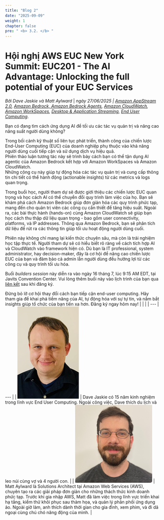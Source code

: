```yaml
---
title: "Blog 2"
date: "2025-09-09"
weight: 1
chapter: false
pre: " <b> 3.2. </b> "
---
```


# **Hội nghị AWS EUC New York Summit: EUC201 - The AI Advantage: Unlocking the full potential of your EUC Services**

_Bởi Dave Jaskie và Matt Aylward_ | _ngày 27/06/2025 | [Amazon AppStream 2.0](https://aws.amazon.com/vi/blogs/desktop-and-application-streaming/category/desktop-app-streaming/amazon-appstream-2-0/), [Amazon Bedrock, Amazon Bedrock Agents](https://aws.amazon.com/vi/blogs/desktop-and-application-streaming/category/artificial-intelligence/amazon-machine-learning/amazon-bedrock/amazon-bedrock-agents/), [Amazon CloudWatch](https://aws.amazon.com/vi/blogs/desktop-and-application-streaming/category/management-tools/amazon-cloudwatch/), [Amazon WorkSpaces](https://aws.amazon.com/vi/blogs/desktop-and-application-streaming/category/end-user-computing/amazon-workspaces/), [Desktop & Application Streaming](https://aws.amazon.com/blogs/desktop-and-application-streaming/category/desktop-app-streaming/), [End User Computing](https://aws.amazon.com/vi/blogs/desktop-and-application-streaming/category/end-user-computing/)_.

Bạn có đang tìm cách ứng dụng AI để tối ưu các tác vụ quản trị và nâng cao năng suất người dùng không?

Trong bối cảnh kỹ thuật số liên tục phát triển, thành công của chiến lược End-User Computing (EUC) của doanh nghiệp phụ thuộc vào khả năng người dùng cuối tiếp cận và sử dụng dịch vụ hiệu quả.  
Phiên thảo luận tương tác này sẽ trình bày cách bạn có thể tận dụng AI agentic của Amazon Bedrock kết hợp với Amazon WorkSpaces và Amazon CloudWatch.  
Những công cụ này giúp tự động hóa các tác vụ quản trị và cung cấp thông tin chi tiết có thể hành động (actionable insights) từ các metrics và logs quan trọng.

Trong buổi học, người tham dự sẽ được giới thiệu các chiến lược EUC quan trọng và học cách AI có thể chuyển đổi quy trình làm việc của họ. Bạn sẽ khám phá cách Amazon Bedrock giúp đơn giản hóa các quy trình phức tạp, mang đến cho quản trị viên các công cụ cần thiết để tăng hiệu suất. Ngoài ra, các bài thực hành (hands-on) cùng Amazon CloudWatch sẽ giúp bạn học cách thu thập dữ liệu quan trọng - bao gồm user connectivity, platforms, và IP addresses. Thông qua Amazon Bedrock, bạn sẽ phân tích dữ liệu để rút ra các thông tin giúp tối ưu hoạt động người dùng cuối.

Phiên này không chỉ mang lại kiến thức chuyên sâu, mà còn là trải nghiệm học tập thực tế. Người tham dự sẽ có hiểu biết rõ ràng về cách tích hợp AI và CloudWatch vào framework hiện có. Dù bạn là IT professional, system administrator, hay decision-maker, đây là cơ hội để nâng cao chiến lược EUC của bạn và đảm bảo cả admin lẫn người dùng đều hưởng lợi từ các công cụ và quy trình tối ưu hóa.

Buổi _builders session_ này diễn ra vào ngày 16 tháng 7, lúc 9:15 AM EDT, tại Javits Convention Center. Vui lòng thêm buổi này vào lịch trình của bạn qua [liên kết](https://aws.amazon.com/vi/events/summits/new-york/agenda/?amer-summit-cards.sort-by=item.additionalFields.startDate&amer-summit-cards.sort-order=asc&awsf.amer-summit-session=*all&awsf.amer-summit-level=*all&awsf.amer-summit-areaofinterest=*all&awsf.amer-summit-industry=*all&awsf.amer-summit-roles=*all&awsf.amer-summit-topic=*all&amer-summit-cards.q=EUC201&amer-summit-cards.q_operator=AND) sau khi đăng ký.

Đừng bỏ lỡ cơ hội thay đổi cách bạn tiếp cận end-user computing. Hãy tham gia để khai phá tiềm năng của AI, tự động hóa với sự tự tin, và nắm bắt insights giúp tổ chức của bạn tiến xa hơn. Đăng ký ngay hôm nay!
| | |
| --- | --- |
| ![Hình 1](/images/3-BlogsTranslated/3.2-Blog2/1.png) | Dave Jaskie có 15 năm kinh nghiệm trong lĩnh vực End User Computing. Ngoài công việc, Dave thích du lịch và leo núi cùng vợ và 4 người con. |
| ![Hình 2](/images/3-BlogsTranslated/3.2-Blog2/2.png) | Matt Aylward là Solutions Architect tại Amazon Web Services (AWS), chuyên tạo ra các giải pháp đơn giản cho những thách thức kinh doanh phức tạp. Trước khi gia nhập AWS, Matt đã làm việc trong lĩnh vực triển khai hạ tầng, kiểm thử khôi phục sau thảm họa, và quản lý phân phối ứng dụng ảo. Ngoài giờ làm, anh thích dành thời gian cho gia đình, xem phim, và đi dã ngoại cùng chú chó năng động của mình. |
